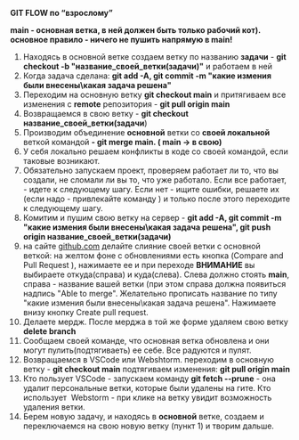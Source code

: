 **GIT FLOW  по “взрослому”**

**main - основная ветка,  в ней должен быть только рабочий кот).**
**основное правило - ничего не пушить напрямую в  main!**

1. Находясь в основной ветке создаем ветку по названию **задачи** - 
   **git checkout -b "название\_своей\_ветки(задачи)"** и работаем в ней
2. Когда задача сделана: 
   **git add -A, git commit -m "какие измения были внесены\какая задача решена"**
3. Переходим на основную ветку **git checkout main** и притягиваем все изменения с **remote** репозитория  - **git pull origin main**
4. Возвращаемся в свою ветку - **git checkout название\_своей\_ветки(задачи**)
5. Производим объединение **основной** ветки со **своей локальной** веткой командой **- git merge main. ( main -> в свою)**
6. У себя локально решаем конфликты в коде со своей командой, если таковые возникают.
7. Обязательно запускаем проект, проверяем работает ли то, что вы создали, не сломали ли вы то, что уже работало. Если все работает, -  идете к следующему шагу. Если нет - ищите ошибки, решаете их (если надо - привлекайте команду ) и только после этого переходите к следующему шагу.
8. Комитим и пушим свою ветку на сервер - 
   **git add -A, git commit -m "какие измения были внесены\какая задача решена", 
   git push origin название\_своей\_ветки(задачи)**
9. на сайте [github.com](http://github.com/) делайте слияние своей ветки с основной веткой:  на желтом фоне с обновлениями есть кнопка (Compare and Pull Request ), нажимаете ее и при переходе **ВНИМАНИЕ** вы выбираете откуда(справа) и куда(слева). Слева должно стоять **main**, справа - название вашей ветки (при этом справа должна появиться надпись "Able to merge". Желательно прописать  название по типу "какие измения были внесены\какая задача решена". Нажимаете внизу кнопку Create pull request.
10. Делаете мердж. После мерджа в той же форме удаляем свою ветку **delete branch**
11. Сообщаем своей команде, что основная ветка обновлена и они могут пулить(подтягиваеть) ее себе. Все радуются и пулят.
12. Возвращаемся в VSCode или Webshtorm. переходим в основную ветку - **git checkout main** подтягиваем изменения: **git pull origin main**
13. Кто пользует VSCode - запускаем команду **git fetch --prune** - она удалит персональные ветки, которые были удалены на гите. Кто использует  Webstorm - при клике на ветку увидит возможность удаления ветки.
14. Берем новую задачу, и находясь в **основной** ветке, создаем и переключаемся на свою новую ветку (пункт 1) и творим дальше.


